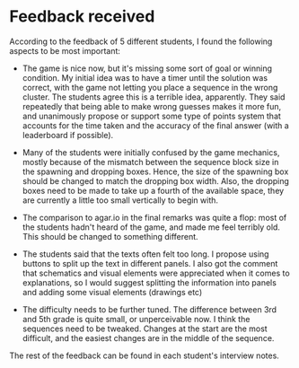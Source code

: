 # Feedback received
According to the feedback of 5 different students, I found the following aspects to be most important:

- The game is nice now, but it's missing some sort of goal or winning condition. My initial idea was to have a timer until the solution was correct, with the game not letting you place a sequence in the wrong cluster. The students agree this is a terrible idea, apparently. They said repeatedly that being able to make wrong guesses makes it more fun, and unanimously propose or support some type of points system that accounts for the time taken and the accuracy of the final answer (with a leaderboard if possible).

- Many of the students were initially confused by the game mechanics, mostly because of the mismatch between the sequence block size in the spawning and dropping boxes. Hence, the size of the spawning box should be changed to match the dropping box width. Also, the dropping boxes need to be made to take up a fourth of the available space, they are currently a little too small vertically to begin with.

- The comparison to agar.io in the final remarks was quite a flop: most of the students hadn't heard of the game, and made me feel terribly old. This should be changed to something different.

- The students said that the texts often felt too long. I propose using buttons to split up the text in different panels. I also got the comment that schematics and visual elements were appreciated when it comes to explanations, so I would suggest splitting the information into panels and adding some visual elements (drawings etc)

- The difficulty needs to be further tuned. The difference between 3rd and 5th grade is quite small, or unperceivable now. I think the sequences need to be tweaked. Changes at the start are the most difficult, and the easiest changes are in the middle of the sequence.

The rest of the feedback can be found in each student's interview notes.